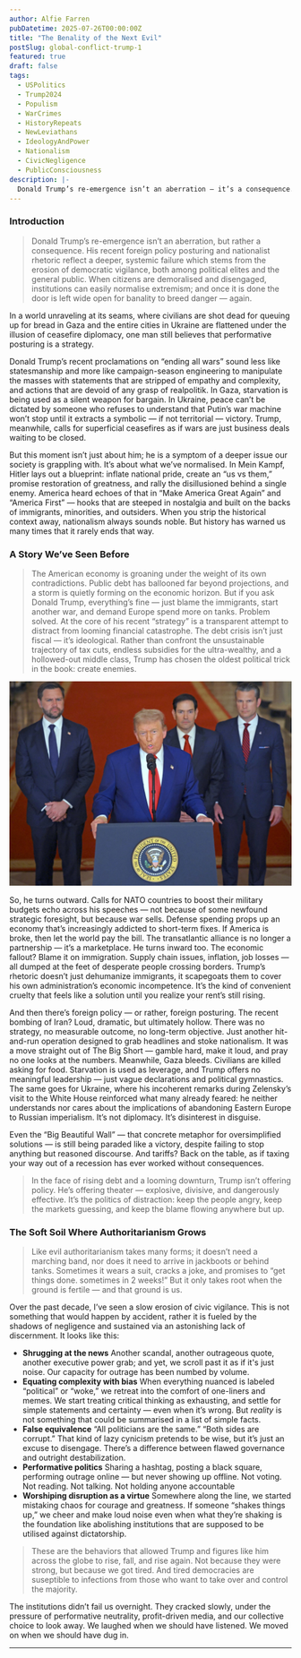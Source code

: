 ```yaml
---
author: Alfie Farren
pubDatetime: 2025-07-26T00:00:00Z
title: "The Benality of the Next Evil"
postSlug: global-conflict-trump-1
featured: true
draft: false
tags:
  - USPolitics
  - Trump2024
  - Populism
  - WarCrimes
  - HistoryRepeats
  - NewLeviathans
  - IdeologyAndPower
  - Nationalism
  - CivicNegligence
  - PublicConsciousness   
description: |-
  Donald Trump’s re-emergence isn’t an aberration — it’s a consequence. His recent foreign policy posturing and nationalist rhetoric reflect a deeper, systemic failure: the erosion of democratic vigilance, both among political elites and the general public. When citizens disengage and institutions normalize extremism, the door is left wide open for banality to breed danger — again.
---
```


### Introduction

>Donald Trump’s re-emergence isn’t an aberration, but rather a consequence. His recent foreign policy posturing and nationalist rhetoric reflect a deeper, systemic failure which stems from the erosion of democratic vigilance, both among political elites and the general public. When citizens are demoralised and disengaged, institutions can easily normalise extremism; and once it is done the door is left wide open for banality to breed danger — again.


In a world unraveling at its seams, where civilians are shot dead for queuing up for bread in Gaza and the entire cities in Ukraine are flattened under the illusion of ceasefire diplomacy, one man still believes that performative posturing is a strategy.

Donald Trump’s recent proclamations on “ending all wars” sound less like statesmanship and more like campaign-season engineering to manipulate the masses with statements that are stripped of empathy and complexity, and actions that are devoid of any grasp of realpolitik. In Gaza, starvation is being used as a silent weapon for bargain. In Ukraine, peace can’t be dictated by someone who refuses to understand that Putin’s war machine won’t stop until it extracts a symbolic — if not territorial — victory. Trump, meanwhile, calls for superficial ceasefires as if wars are just business deals waiting to be closed.

But this moment isn’t just about him; he is a symptom of a deeper issue our society is grappling with. It’s about what we’ve normalised. In Mein Kampf, Hitler lays out a blueprint: inflate national pride, create an “us vs them,” promise restoration of greatness, and rally the disillusioned behind a single enemy. America heard echoes of that in “Make America Great Again” and “America First” — hooks that are steeped in nostalgia and built on the backs of immigrants, minorities, and outsiders. When you strip the historical context away, nationalism always sounds noble. But history has warned us many times that it rarely ends that way.

### A Story We’ve Seen Before

>The American economy is groaning under the weight of its own contradictions. Public debt has ballooned far beyond projections, and a storm is quietly forming on the economic horizon. But if you ask Donald Trump, everything’s fine — just blame the immigrants, start another war, and demand Europe spend more on tanks. Problem solved. At the core of his recent “strategy” is a transparent attempt to distract from looming financial catastrophe. The debt crisis isn’t just fiscal — it’s ideological. Rather than confront the unsustainable trajectory of tax cuts, endless subsidies for the ultra-wealthy, and a hollowed-out middle class, Trump has chosen the oldest political trick in the book: create enemies.

![alt text](../../assets/images/IMG_0110.jpeg "")

So, he turns outward. Calls for NATO countries to boost their military budgets echo across his speeches — not because of some newfound strategic foresight, but because war sells. Defense spending props up an economy that’s increasingly addicted to short-term fixes. If America is broke, then let the world pay the bill. The transatlantic alliance is no longer a partnership — it’s a marketplace. He turns inward too. The economic fallout? Blame it on immigration. Supply chain issues, inflation, job losses — all dumped at the feet of desperate people crossing borders. Trump’s rhetoric doesn’t just dehumanize immigrants, it scapegoats them to cover his own administration’s economic incompetence. It’s the kind of convenient cruelty that feels like a solution until you realize your rent’s still rising.

And then there’s foreign policy — or rather, foreign posturing. The recent bombing of Iran? Loud, dramatic, but ultimately hollow. There was no strategy, no measurable outcome, no long-term objective. Just another hit-and-run operation designed to grab headlines and stoke nationalism. It was a move straight out of The Big Short — gamble hard, make it loud, and pray no one looks at the numbers. Meanwhile, Gaza bleeds. Civilians are killed asking for food. Starvation is used as leverage, and Trump offers no meaningful leadership — just vague declarations and political gymnastics. The same goes for Ukraine, where his incoherent remarks during Zelensky’s visit to the White House reinforced what many already feared: he neither understands nor cares about the implications of abandoning Eastern Europe to Russian imperialism. It’s not diplomacy. It’s disinterest in disguise.

Even the “Big Beautiful Wall” — that concrete metaphor for oversimplified solutions — is still being paraded like a victory, despite failing to stop anything but reasoned discourse. And tariffs? Back on the table, as if taxing your way out of a recession has ever worked without consequences.

>In the face of rising debt and a looming downturn, Trump isn’t offering policy. He’s offering theater — explosive, divisive, and dangerously effective. It’s the politics of distraction: keep the people angry, keep the markets guessing, and keep the blame flowing anywhere but up.

### The Soft Soil Where Authoritarianism Grows
>Like evil authoritarianism takes many forms; it doesn’t need a marching band, nor does it need to arrive in jackboots or behind tanks. Sometimes it wears a suit, cracks a joke, and promises to “get things done. sometimes in 2 weeks!” But it only takes root when the ground is fertile — and that ground is us.

Over the past decade, I’ve seen a slow erosion of civic vigilance. This is not something that would happen by accident, rather it is fueled by the shadows of negligence and sustained via an astonishing lack of discernment. It looks like this:

- **Shrugging at the news** Another scandal, another outrageous quote, another executive power grab; and yet, we scroll past it as if it's just noise. Our capacity for outrage has been numbed by volume.
- **Equating complexity with bias** When everything nuanced is labeled “political” or “woke,” we retreat into the comfort of one-liners and memes. We start treating critical thinking as exhausting, and settle for simple statements and certainty — even when it’s wrong. But _reality_ is not something that could be summarised in a list of simple facts.
- **False equivalence** “All politicians are the same.” “Both sides are corrupt.” That kind of lazy cynicism pretends to be wise, but it’s just an excuse to disengage. There’s a difference between flawed governance and outright destabilization.
- **Performative politics** Sharing a hashtag, posting a black square, performing outrage online — but never showing up offline. Not voting. Not reading. Not talking. Not holding anyone accountable
- **Worshiping disruption as a virtue** Somewhere along the line, we started mistaking chaos for courage and greatness. If someone “shakes things up,” we cheer and make loud noise even when what they’re shaking is the foundation like abolishing institutions that are supposed to be utilised against dictatorship. 

>These are the behaviors that allowed Trump and figures like him across the globe to rise, fall, and rise again. Not because they were strong, but because we got tired. And tired democracies are suseptible to infections from those who want to take over and control the majority.

The institutions didn’t fail us overnight. They cracked slowly, under the pressure of performative neutrality, profit-driven media, and our collective choice to look away. We laughed when we should have listened. We moved on when we should have dug in.

------------------------------------------------
